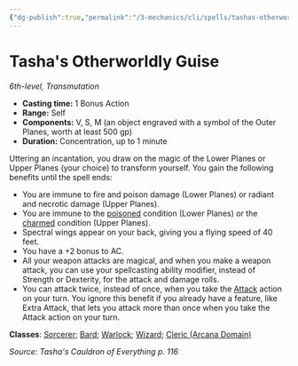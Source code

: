 ```yaml
---
{"dg-publish":true,"permalink":"/3-mechanics/cli/spells/tashas-otherworldly-guise-tce/","tags":["ttrpg-cli/compendium/src/5e/tce","ttrpg-cli/spell/class/bard","ttrpg-cli/spell/class/sorcerer","ttrpg-cli/spell/class/warlock","ttrpg-cli/spell/class/wizard","ttrpg-cli/spell/level/6th-level","ttrpg-cli/spell/school/transmutation","ttrpg-cli/spell/subclass/arcana-domain"],"noteIcon":""}
---
```


# Tasha's Otherworldly Guise
*6th-level, Transmutation*  


- **Casting time:** 1 Bonus Action
- **Range:** Self
- **Components:** V, S, M (an object engraved with a symbol of the Outer Planes, worth at least 500 gp)
- **Duration:** Concentration, up to 1 minute

Uttering an incantation, you draw on the magic of the Lower Planes or Upper Planes (your choice) to transform yourself. You gain the following benefits until the spell ends:

- You are immune to fire and poison damage (Lower Planes) or radiant and necrotic damage (Upper Planes).  
- You are immune to the [poisoned](3-Mechanics/CLI/rules/conditions.md#Poisoned) condition (Lower Planes) or the [charmed](3-Mechanics/CLI/rules/conditions.md#Charmed) condition (Upper Planes).  
- Spectral wings appear on your back, giving you a flying speed of 40 feet.  
- You have a +2 bonus to AC.  
- All your weapon attacks are magical, and when you make a weapon attack, you can use your spellcasting ability modifier, instead of Strength or Dexterity, for the attack and damage rolls.  
- You can attack twice, instead of once, when you take the [Attack](3-Mechanics/CLI/rules/actions.md#Attack) action on your turn. You ignore this benefit if you already have a feature, like Extra Attack, that lets you attack more than once when you take the Attack action on your turn.  

**Classes**: [Sorcerer](3-Mechanics/CLI/lists/list-spells-classes-sorcerer.md); [Bard](3-Mechanics/CLI/lists/list-spells-classes-bard.md); [Warlock](3-Mechanics/CLI/lists/list-spells-classes-warlock.md); [Wizard](3-Mechanics/CLI/lists/list-spells-classes-wizard.md); [Cleric (Arcana Domain)](3-Mechanics/CLI/lists/list-spells-classes-cleric-arcana-domain-scag.md "subclass=SCAG")

*Source: Tasha's Cauldron of Everything p. 116*